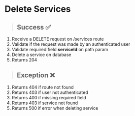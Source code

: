 # Delete Services

> ## Success ✅

1. Receive a DELETE request on /services route
2. Validate if the request was made by an authenticated user
3. Validate required field **serviceId** on path param
4. Delete a service on database
5. Returns 204

> ## Exception ❌

1. Returns 404 if route not found
2. Returns 403 if user not authenticated
3. Returns 400 if missing required field
4. Returns 403 if service not found
5. Returns 500 if error when deleting service
